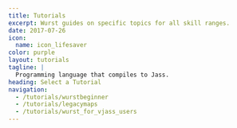 ```yaml
---
title: Tutorials
excerpt: Wurst guides on specific topics for all skill ranges.
date: 2017-07-26
icon:
  name: icon_lifesaver
color: purple
layout: tutorials
tagline: |
  Programming language that compiles to Jass.
heading: Select a Tutorial
navigation:
  - /tutorials/wurstbeginner
  - /tutorials/legacymaps
  - /tutorials/wurst_for_vjass_users
---
```

